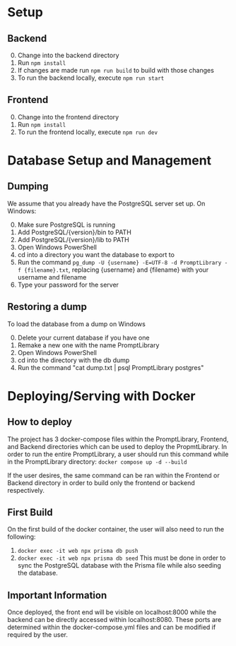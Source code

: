 # Setup

## Backend

0. Change into the backend directory
1. Run `npm install`
2. If changes are made run `npm run build` to build with those changes
3. To run the backend locally, execute `npm run start`

## Frontend

0. Change into the frontend directory
1. Run `npm install`
2. To run the frontend locally, execute `npm run dev`

# Database Setup and Management

## Dumping

We assume that you already have the PostgreSQL server set up.
On Windows:

0. Make sure PostgreSQL is running
1. Add PostgreSQL/{version}/bin to PATH
2. Add PostgreSQL/{version}/lib to PATH
3. Open Windows PowerShell
4. cd into a directory you want the database to export to
5. Run the command `pg_dump -U {username} -E=UTF-8 -d PromptLibrary -f {filename}.txt`, replacing {username} and {filename} with your username and filename
6. Type your password for the server

## Restoring a dump

To load the database from a dump on Windows 

0. Delete your current database if you have one
1. Remake a new one with the name PromptLibrary
2. Open Windows PowerShell
3. cd into the directory with the db dump
4. Run the command "cat dump.txt | psql PromptLibrary postgres"

# Deploying/Serving with Docker

## How to deploy

The project has 3 docker-compose files within the PromptLibrary, Frontend, and Backend directories which can be used to deploy the PropmtLibrary.
In order to run the entire PromptLibrary, a user should run this command while in the PromptLibrary directory: `docker compose up -d --build`

If the user desires, the same command can be ran within the Frontend or Backend directory in order to build only the frontend or backend respectively.

## First Build

On the first build of the docker container, the user will also need to run the following: 
1. `docker exec -it web npx prisma db push`
2. `docker exec -it web npx prisma db seed`
This must be done in order to sync the PostgreSQL database with the Prisma file while also seeding the database.

## Important Information

Once deployed, the front end will be visible on localhost:8000 while the backend can be directly accessed within localhost:8080.
These ports are determined within the docker-compose.yml files and can be modified if required by the user.
